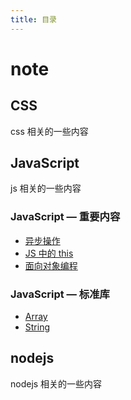 ```yaml
---
title: 目录
---
```

# note

## CSS
css 相关的一些内容

## JavaScript
js 相关的一些内容

### JavaScript — 重要内容
- [异步操作](./js/async)
- [JS 中的 this](./js/this)
- [面向对象编程](./js/oop)

### JavaScript — 标准库
- [Array](./js/Array)
- [String](./js/String)

## nodejs
nodejs 相关的一些内容
